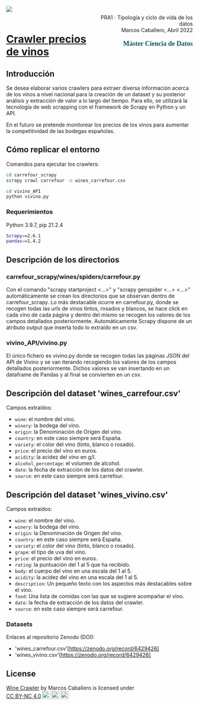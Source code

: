 <div style="width: 100%; clear: both;">
  <div style="float: left; width: 50%;">
    <img src="http://www.uoc.edu/portal/_resources/common/imatges/marca_UOC/UOC_Masterbrand.jpg" align="left">
  </div>
  <div style="float: right; width: 50%;">
    <p style="margin: 0; padding-top: 22px; text-align:right;">PRA1 · Tipología y ciclo de vida de los datos</p>
    <p style="margin: 0; text-align:right; padding-button: 100px;">Marcos Caballero, Abril 2022</p>
    <p style='color: #105269; font-size: 18px; text-align:right; font-family: verdana'><b>  Máster Ciencia de Datos</b></p>
  </div>
</div>
<div style="width:100%;">&nbsp;</div>

# <b><u> Crawler precios de vinos </b></u>

## <b> Introducción </b>
Se desea elaborar varios crawlers para extraer diversa información acerca de los vinos a nivel nacional para la creación de un dataset y su posterior análisis y extracción de valor a lo largo del tiempo. Para ello, se utilizará la tecnología de web scrapping con el framework de Scrapy en Python y un API.

En el futuro se pretende monitorear los precios de los vinos para aumentar la competitividad de las bodegas españolas.

## Cómo replicar el entorno
Comandos para ejecutar los crawlers:
```bash
cd carrefour_scrapy
scrapy crawl carrefour -o wines_carrefour.csv

cd vivino_API
python vivino.py
```

### Requerimientos
Python 3.9.7, pip 21.2.4
```bash
Scrapy==2.6.1
pandas==1.4.2
```

## Descripción de los directorios
### carrefour_scrapy/wines/spiders/carrefour.py
Con el comando "scrapy startproject <...>" y "scrapy genspider <...> <...>" automáticamente se crean los directorios que se observan dentro de carrefour_scrapy. Lo más destacable ocurre en carrefour.py, donde se recogen todas las urls de vinos tintos, rosados y blancos, se hace click en cada vino de cada página y dentro del mismo se recogen los valores de los campos detallados posteriormente. Automáticamente Scrapy dispone de un atributo output que inserta todo lo extraído en un csv.
### vivino_API/vivino.py
El único fichero es vivino.py donde se recogen todas las páginas JSON del API de Vivino y se van iterando recogiendo los valores de los campos detallados posteriormente. Dichos valores se van insertando en un dataframe de Pandas y al final se convierten en un csv.

## Descripción del dataset 'wines_carrefour.csv'
Campos extraídos:
  - `wine`: el nombre del vino.
  - `winery`: la bodega del vino.
  - `origin`: la Denominación de Origen del vino.
  - `country`: en este caso siempre será España.
  - `variety`: el color del vino (tinto, blanco o rosado).
  - `price`: el precio del vino en euros.
  - `acidity`: la acidez del vino en g/l.
  - `alcohol_percentage`: el volumen de alcohol.
  - `date`: la fecha de extracción de los datos del crawler.
  - `source`: en este caso siempre será carrefour.

## Descripción del dataset 'wines_vivino.csv'
Campos extraídos:
  - `wine`: el nombre del vino.
  - `winery`: la bodega del vino.
  - `origin`: la Denominación de Origen del vino.
  - `country`: en este caso siempre será España.
  - `variety`: el color del vino (tinto, blanco o rosado).
  - `grape`: el tipo de uva del vino.
  - `price`: el precio del vino en euros.
  - `rating`: la puntuación del 1 al 5 que ha recibido.
  - `body`: el cuerpo del vino en una escala del 1 al 5.
  - `acidity`: la acidez del vino en una escala del 1 al 5.
  - `description`: Un pequeño texto con los aspectos más destacables sobre el vino.
  - `food`: Una lista de comidas con las que se sugiere acompañar el vino.
  - `date`: la fecha de extracción de los datos del crawler.
  - `source`: en este caso siempre será carrefour.

### Datasets
Enlaces al repositorio Zenodo (DOI):
- 'wines_carrefour.csv'[https://zenodo.org/record/6429426]
- 'wines_vivino.csv'[https://zenodo.org/record/6429426]

## License
<p xmlns:cc="http://creativecommons.org/ns#" xmlns:dct="http://purl.org/dc/terms/"><a property="dct:title" rel="cc:attributionURL" href="https://github.com/mcaballero99/carrefour_crawler">Wine Crawler</a> by <span property="cc:attributionName">Marcos Caballero </span> is licensed under <a href="http://creativecommons.org/licenses/by-nc/4.0/?ref=chooser-v1" target="_blank" rel="license noopener noreferrer" style="display:inline-block;">CC BY-NC 4.0<img style="height:22px!important;margin-left:3px;vertical-align:text-bottom;" src="https://mirrors.creativecommons.org/presskit/icons/cc.svg?ref=chooser-v1"><img style="height:22px!important;margin-left:3px;vertical-align:text-bottom;" src="https://mirrors.creativecommons.org/presskit/icons/by.svg?ref=chooser-v1"><img style="height:22px!important;margin-left:3px;vertical-align:text-bottom;" src="https://mirrors.creativecommons.org/presskit/icons/nc.svg?ref=chooser-v1"></a></p>
